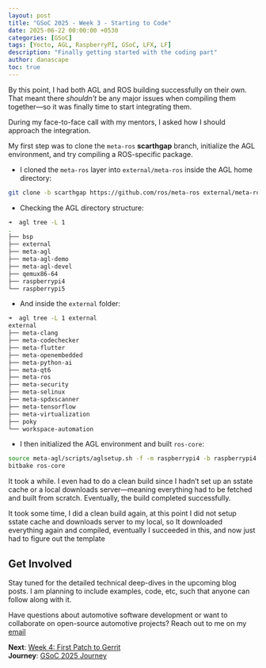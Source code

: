 ```yaml
---
layout: post
title: "GSoC 2025 - Week 3 - Starting to Code"
date: 2025-06-22 00:00:00 +0530
categories: [GSoC]
tags: [Yocto, AGL, RaspberryPI, GSoC, LFX, LF]
description: "Finally getting started with the coding part"
author: danascape
toc: true
---
```


By this point, I had both AGL and ROS building successfully on their own.  
That meant there *shouldn't* be any major issues when compiling them together—so it was finally time to start integrating them.

During my face-to-face call with my mentors, I asked how I should approach the integration.

My first step was to clone the `meta-ros` **scarthgap** branch, initialize the AGL environment, and try compiling a ROS-specific package.


* I cloned the `meta-ros` layer into `external/meta-ros` inside the AGL home directory:
```bash
git clone -b scarthgap https://github.com/ros/meta-ros external/meta-ros
```

* Checking the AGL directory structure:
```bash
➜  agl tree -L 1
.
├── bsp
├── external
├── meta-agl
├── meta-agl-demo
├── meta-agl-devel
├── qemux86-64
├── raspberrypi4
└── raspberrypi5
```

* And inside the `external` folder:
```bash
➜  agl tree -L 1 external
external
├── meta-clang
├── meta-codechecker
├── meta-flutter
├── meta-openembedded
├── meta-python-ai
├── meta-qt6
├── meta-ros
├── meta-security
├── meta-selinux
├── meta-spdxscanner
├── meta-tensorflow
├── meta-virtualization
├── poky
└── workspace-automation
```

* I then initialized the AGL environment and built `ros-core`:
```bash
source meta-agl/scripts/aglsetup.sh -f -m raspberrypi4 -b raspberrypi4 agl-flutter agl-devel agl-demo
bitbake ros-core
```

It took a while.
I even had to do a clean build since I hadn’t set up an sstate cache or a local downloads server—meaning everything had to be fetched and built from scratch.
Eventually, the build completed successfully.


It took some time, I did a clean build again, at this point I did not setup sstate cache and downloads server to my local, so It downloaded everything again and compiled, eventually I succeeded in this, and now just had to figure out the template

## Get Involved
Stay tuned for the detailed technical deep-dives in the upcoming blog posts. I am planning to include examples, code, etc, such that anyone can follow along with it.

Have questions about automotive software development or want to collaborate on open-source automotive projects? Reach out to me on my [email][email]

**Next**: [Week 4: First Patch to Gerrit][week-4]  
**Journey**: [GSoC 2025 Journey][series-journey]

[email]: mailto:saalim.priv@gmail.com
[week-4]: /posts/GSoC-2025-week4/
[series-journey]: /posts/GSoC-2025-Journey/